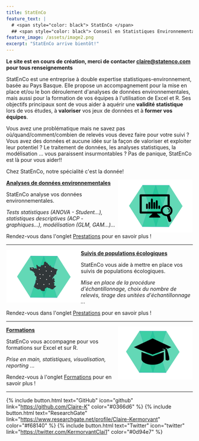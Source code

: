 ```yaml
---
title: StatEnCo
feature_text: |
  # <span style="color: black"> StatEnCo </span>
  ## <span style="color: black"> Conseil en Statistiques Environnementales </span>
feature_image: /assets/image2.png
excerpt: "StatEnCo arrive bientôt!"
---
```


**Le site est en cours de création, merci de contacter claire@statenco.com pour tous renseignements**

StatEnCo est une entreprise à double expertise statistiques-environnement, basée au Pays Basque. Elle propose un accompagnement pour la mise en place et/ou le bon déroulement d'analyses de données environnementales, mais aussi pour la formation de vos équipes à l'utilisation de Excel et R. Ses objectifs principaux sont de vous aider à aquérir une **validité statistique** lors de vos études, à **valoriser** vos jeux de données et à **former vos équipes**.

Vous avez une problématique mais ne savez pas où/quand/comment/combien de relevés vous devez faire pour votre suivi ? Vous avez des données et aucune idée sur la façon de valoriser et exploiter leur potentiel ? Le traitement de données, les analyses statistiques, la modélisation ... vous paraissent insurmontables ? Pas de panique, StatEnCo est là pour vous aider!!

Chez StatEnCo, notre spécialité c'est la donnée! 

<a href="https://statenco.com/formations/"><img align="right" width="40%" src="assets/badge_analyses.svg">
  **Analyses de données environnementales**
</a>

StatEnCo analyse vos données environnementales.

*Tests statistiques (ANOVA - Student...), statistiques descriptives (ACP - graphiques...), modélisation (GLM, GAM...)...* 

Rendez-vous dans l'onglet [Prestations](https://statenco.com/categories/) pour en savoir plus ! <br>

<hr>


<a href="https://statenco.com/formations/"><img align="left" width="40%" src="assets/badge_ech.svg">
  **Suivis de populations écologiques**
</a>

StatEnCo vous aide à mettre en place vos suivis de populations écologiques. 

*Mise en place de la procédure d'échantillonnage, choix du nombre de relevés, tirage des unitées d'échantillonnage ...* 

Rendez-vous dans l'onglet [Prestations](https://statenco.com/categories/) pour en savoir plus ! <br>

<hr>


<a href="https://statenco.com/formations/"><img align="right" width="40%" src="assets/badge_formation.svg">
  **Formations**
</a>

StatEnCo vous accompagne pour vos formations sur Excel et sur R.

*Prise en main, statistiques, visualisation, reporting ...* 

Rendez-vous à l'onglet [Formations](https://statenco.com/formations/) pour en savoir plus ! <br>


<hr>



{% include button.html text="GitHub" icon="github" link="https://github.com/Claire-K" color="#0366d6" %} {% include button.html text="ResearchGate" link="https://www.researchgate.net/profile/Claire-Kermorvant" color="#f68140" %} {% include button.html text="Twitter" icon="twitter" link="https://twitter.com/KermorvantClai1" color="#0d94e7" %} 



